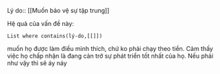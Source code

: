Lý do:: [[Muốn bảo vệ sự tập trung]]

Hệ quả của vấn đề này:
```dataview
List where contains(lý-do,[[]])
```

muốn họ được làm điều mình thích, chứ ko phải chạy theo tiền. Cảm thấy việc họ chấp nhận là đang cản trở sự phát triển tốt nhất của họ. Nếu phải như vậy thì sẽ áy náy
